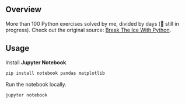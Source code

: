 ## Overview

More than 100 Python exercises solved by me, divided by days (🚧 still in progress). Check out the original source: [Break The Ice With Python](https://github.com/darkprinx/break-the-ice-with-python).

## Usage

Install **Jupyter Notebook**.

```bash
pip install notebook pandas matplotlib
```

Run the notebook locally.

```bash
jupyter notebook
```
